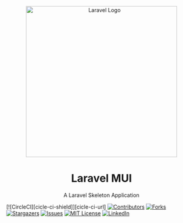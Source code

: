 <p align="center"><a href="https://laravel.com" target="_blank"><img src="https://raw.githubusercontent.com/laravel/art/master/logo-lockup/5%20SVG/2%20CMYK/1%20Full%20Color/laravel-logolockup-cmyk-red.svg" width="400" alt="Laravel Logo"></a></p>

<h1 align="center">Laravel MUI</h1>
<p align="center">A Laravel Skeleton Application</p>

[![CircleCI][cicle-ci-shield]][cicle-ci-url]
[![Contributors][contributors-shield]][contributors-url]
[![Forks][forks-shield]][forks-url]
[![Stargazers][stars-shield]][stars-url]
[![Issues][issues-shield]][issues-url]
[![MIT License][license-shield]][license-url]
[![LinkedIn][linkedin-shield]][linkedin-url]

<!-- MARKDOWN LINKS & IMAGES -->
<!-- https://www.markdownguide.org/basic-syntax/#reference-style-links -->
[circle-ci-sheild]: https://dl.circleci.com/status-badge/img/gh/jayjdemitri/laravel-mui/tree/main.svg?style=svg
[circle-ci-url]: https://dl.circleci.com/status-badge/redirect/gh/jayjdemitri/laravel-mui/tree/main
[contributors-shield]: https://img.shields.io/github/contributors/jasonjdemitri/laravel-mui.svg?style=for-the-badge
[contributors-url]: https://github.com/jasonjdemitri/laravel-mui/graphs/contributors
[forks-shield]: https://img.shields.io/github/forks/jasonjdemitri/laravel-mui.svg?style=for-the-badge
[forks-url]: https://github.com/jasonjdemitri/laravel-mui/network/members
[stars-shield]: https://img.shields.io/github/stars/jasonjdemitri/laravel-mui.svg?style=for-the-badge
[stars-url]: https://github.com/jasonjdemitri/laravel-mui/stargazers
[issues-shield]: https://img.shields.io/github/issues/jasonjdemitri/laravel-mui.svg?style=for-the-badge
[issues-url]: https://github.com/jasonjdemitri/laravel-mui/issues
[license-shield]: https://img.shields.io/github/license/jasonjdemitri/laravel-mui.svg?style=for-the-badge
[license-url]: https://github.com/jasonjdemitri/laravel-mui/blob/master/LICENSE.txt
[linkedin-shield]: https://img.shields.io/badge/-LinkedIn-black.svg?style=for-the-badge&logo=linkedin&colorB=555
[linkedin-url]: https://linkedin.com/in/jasonjdemitri

